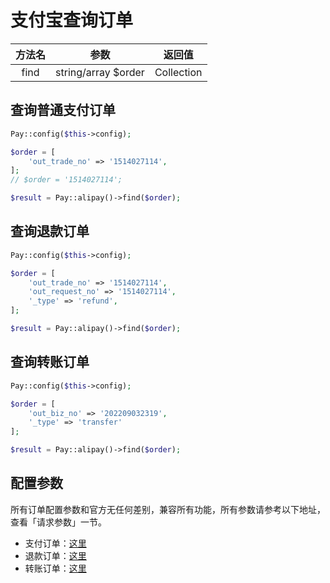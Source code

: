 # 支付宝查询订单

| 方法名  |         参数          |    返回值     |
|:----:|:-------------------:|:----------:|
| find | string/array $order | Collection |

## 查询普通支付订单

```php
Pay::config($this->config);

$order = [
    'out_trade_no' => '1514027114',
];
// $order = '1514027114';

$result = Pay::alipay()->find($order);
```

## 查询退款订单

```php
Pay::config($this->config);

$order = [
    'out_trade_no' => '1514027114',
    'out_request_no' => '1514027114',
    '_type' => 'refund',
];

$result = Pay::alipay()->find($order);
```

## 查询转账订单

```php
Pay::config($this->config);

$order = [
    'out_biz_no' => '202209032319',
    '_type' => 'transfer'
];

$result = Pay::alipay()->find($order);
```

## 配置参数

所有订单配置参数和官方无任何差别，兼容所有功能，所有参数请参考以下地址，查看「请求参数」一节。

- 支付订单：[这里](https://opendocs.alipay.com/apis/api_1/alipay.trade.query)
- 退款订单：[这里](https://opendocs.alipay.com/apis/api_1/alipay.trade.fastpay.refund.query)
- 转账订单：[这里](https://opendocs.alipay.com/open/02byup)
    
